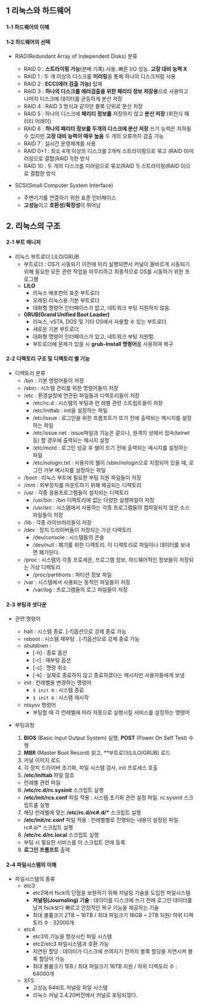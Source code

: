 ## 1 리눅스와 하드웨어

#### 1-1 하드웨어의 이해

#### 1-2 하드웨어의 선택

- RIAD(Redundant Array of Independent Disks) 분류
  - RAID 0 : **스트라이핑 가능**(분배 기록) 사용. 빠른 I/O 성능. **고장 대비 능력 X**
  - RAID 1 : 두 개 이상의 디스크를 **미러링**을 통해 하나의 디스크처럼 사용
  - RAID 2 : **ECC(에러 검출 가능)** 탑재
  - RAID 3 : **하나의 디스크를 에러검출을 위한 패리티 정보 저장용**으로 사용하고 나머지 디스크에 데이터를 균등하게 분산 저장
  - RAID 4 : RAID 3 방식과 같지만 블록 단위로 분산 저장
  - RAID 5 : 하나의 디스크에 **패리티 정보를** 저장하지 않고 **분산 저장** (회전식 패리티 어레이)
  - RAID 6 : **하나의 패리티 정보를 두개의 디스크에 분산 저장** 쓰기 능력은 저하될 수 있지만 **고장 대비 능력이 매우 높음** 두 개의 오류까지 검출 가능
  - RAID 7 : 실시간 운영체계를 사용
  - RAID 0+1 : 최소 4개 이상의 디스크를 2개씩 스트라이핑으로 묶고 (RAID 0)미러링으로 결합(RAID 1)한 방식
  - RAID 10 : 두 개의 디스크를 미러링으로 묶꼬(RAID 1) 스트라이핑(RAID 0)으로 결합한 방식

- SCSI(Small Computer System Interface)
  - 주변기기를 연결하기 위한 표준 인터페이스
  - **고성능**이고 **호환성/확장성**이 뛰어남

## 2. 리눅스의 구조

#### 2-1 부트 매니저

- 리눅스 부트로더 LILO/GRUB
  - 부트로더 : OS가 시동되기 이전에 미리 실행되면서 커널이 올바르게 시동되기 위해 필요한 모든 관련 작업을 마무리하고 최종적으로 OS를 시동하기 위한 프로그램
  - **LILO**
    - 리눅스 배포판의 표준 부트로더
    - 오래된 리눅스용 기본 부트로더
    - 대화형 명령어 인터페이스가 없고, 네트워크 부팅 지원하지 않음.
  - **GRUB(Grand Unified Boot Loader)**
    - 리눅스, vSTA, DOS 및 기타 OS에서 사용할 수 있는 부트로더
    - 새로운 기본 부트로더
    - 대화형 명령어 인터페이스가 있고, 네트워크 부팅 지원함.
    - 부트로더에 문제가 있을 시 **grub-Install 명령어**를 사용하여 복구

#### 2-2 디렉토리 구조 및 디렉토리 별 기능

- 디렉토리 분류
  - /bin : 기본 명령어들이 저장
  - /sbin : 시스템 관리를 위한 명령어들이 저장
  - /etc : 환경설정에 연관된 파일들과 디렉토리들이 저장
    - /etc/rc.d : 시스템의 부팅과 런 레벨 관련 스트립트들이 저장
    - /etc/inittab : init을 설정하는 파일
    - /etc/issue : 로그인을 위한 프롬프트가 뜨기 전에 출력되는 메시지를 설정하는 파일
    - /etc/issue.net : issue파일과 기능은 같으나, 원격지 상에서 접속(telnet 등) 할 경우에 출력되는 메시지 설정
    - /etc/motd : 로그인 성공 후 쉘이 뜨기 전에 출력되는 메시지를 설정하는 파일
    - /etc/nologin.txt : 사용자의 쉘이 /sbin/nologin으로 지정되어 있을 때, 로그인 거부 메시지를 설정하는 파일
  - /boot : 리눅스 부트에 필요한 부팅 지원 파일들이 저장
  - /mnt : 외부장치를 마운트하기 위해 제공되는 디렉토리
  - /usr : 각종 응용프로그램들이 설치되는 디렉토리
    - /usr/bin : /bin 디렉토리에 없는 다양한 실행파일이 저장
    - /usr/src : 시스템에서 사용하는 각종 프로그램들의 컴파일되지 않은 소스파일들이 저장
  - /lib : 각종 라이브러리들이 저장
  - /dev : 장치 드라이버들이 저장되는 가상 디렉토리
    - /dev/console : 시스템들의 콘솔
    - /dev/null : 폐기를 위한 디렉토리. 이 디렉토리로 파일이나 데이터를 보내면 폐기된다.
  - /proc : 시스템의 각종 프로세운, 프로그램 정보, 하드웨어적인 정보들이 저장되는 가상 디렉토리
    - /proc/partitions : 파티션 정보 파일
  - /var : 시스템에서 사용되는 동적인 파일들이 저장
    - /var/log : 프로그램들의 로그 파일들이 저장

#### 2-3 부팅과 셧다운
- 관련 명령어
  - halt : 시스템 종료. [-f]옵션으로 강제 종료 가능
  - reboot : 시스템 재부팅 . [-f]옵션으로 강제 종료 가능
  - shutdown :
    - [-h] : 종료 옵션
    - [-r] : 재부팅 옵션
    - [-c] : 명령 취소
    - [-k] : 실재로 종료하지 않고 종료하겠다는 메시지만 사용자들에게 보냄
  - init : 런레벨을 변경하는 명령어
    - `$ init 0` : 시스템 종료
    - `$ init 6` : 시스템 재시작
  - ntsysv 명령어
    - 부팅할 때 각 런레벨에 따라 자동으로 실행시킬 서비스를 설정하는 명령어

- 부팅과정
  1. **BIOS** (Basic Input Output System) 실행, **POST** (Power On Self Test) 수행
  2. **MBR** (Master Boot Record) 읽고, **부트로더(LILO/GRUB) 로드
  3. 커널 이미지 로드
  4. 각 장치 드라이버 초기화, 파일 시스템 검사, init 프로세스 호출
  5. **/etc/inittab** 파일 참조
    - 런레벨 관련 파일
  6. **/etc/rc.d/rc.sysinit** 스크립트 실행
    - **/etc/init/rcs.conf** 파일 적용 : 시스템 초기화 관련 설정 파일. rc.sysinit 스크립트를 실행
  7. 해당 런레벨에 맞는 **/etc/rc.d/rc#.d/\*** 스크립트 실행
    - **/etc/init/rc.conf** 파일 적용 : 런레벨별로 진행되는 내용이 설정된 파일. rc#.d/* 스크립트 실행
  8. **/etc/rc.d/rc.local** 스크립트 실행
    - 부팅 시 필요한 서비스를 이 스크립트 안에 등록
  9. **로그인 프롬프트** 출력

#### 2-4 파일시스템의 이해

- 파일시스템의 종류
  - etc3
    - etc2에서 fsck의 단점을 보완하기 위해 저널링 기술을 도입한 파일시스템
    - **저널링(Journaling) 기술** : 데이터를 디스크에 쓰기 전에 로그인 데이터를 남겨 fsck보다 빠르고 안정적인 복구 기능을 제공하는 기술
    - 최대 볼륨크기 2TB ~ 16TB / 최대 파일크기 16GB ~ 2TB 지원/ 하위 디렉토리 수 : 32000개
  - etc4
    - etc3의 기능을 향상시킨 파일 시스템
    - etc2/etc3 파일시스템과 호환 가능
    - 지연된 할당 : 데이터가 디스크에 쓰여지기 전까지 블록 할당을 지연시켜 블록 할당이 가능
    - 최대 볼륨크기 1EB / 최대 파일크기 16TB 지원 / 하위 디렉토리 수 : 64000개
  - XFS
    - 고성능 64비트 저널링 파일 시스템
    - 리눅스 커널 2.4.20버전에서 커널로 포팅되었다.
